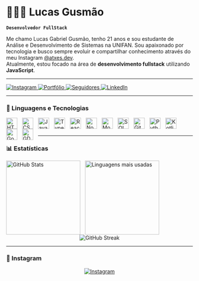 # 👨🏻‍💻 Lucas Gusmão

**`Desenvolvedor FullStack`**

Me chamo Lucas Gabriel Gusmão, tenho 21 anos e sou estudante de Análise e Desenvolvimento de Sistemas na UNIFAN. Sou apaixonado por tecnologia e busco sempre evoluir e compartilhar conhecimento através do meu Instagram [@atxes.dev](https://www.instagram.com/atxes.dev/).  
Atualmente, estou focado na área de **desenvolvimento fullstack** utilizando **JavaScript**.

---

<p align="left">
    <a href="https://www.instagram.com/atxes.dev/">
        <img 
            alt="Instagram" 
            title="Me siga no Instagram" 
            src="https://custom-icon-badges.demolab.com/badge/-Instagram-E4405F?style=for-the-badge&logo=instagram&logoColor=white"
        />
    </a>
    <a href="https://atxesz-gusmao.github.io/atxesstudios/">
        <img 
            alt="Portfólio" 
            title="Acesse meu portfólio" 
            src="https://custom-icon-badges.demolab.com/badge/-Portfólio-0A66C2?style=for-the-badge&logo=google-chrome&logoColor=white"
        />
    </a>
    <a href="https://github.com/ATXESZ-GUSMAO?tab=followers">
        <img 
            alt="Seguidores" 
            title="Me siga no GitHub" 
            src="https://custom-icon-badges.demolab.com/github/followers/ATXESZ-GUSMAO?color=236ad3&labelColor=1155ba&style=for-the-badge&logo=github&label=Seguidores&logoColor=white"
        />
    </a>
    <a href="https://www.linkedin.com/in/lucas-gabriel-gusm%C3%A3o-3a14b4327/">
        <img 
            alt="LinkedIn" 
            title="Meu LinkedIn" 
            src="https://custom-icon-badges.demolab.com/badge/-LinkedIn-0077B5?style=for-the-badge&logo=linkedin&logoColor=white"
        />
    </a>
</p>

---

### 🤖 Linguagens e Tecnologias

<img align="left" alt="HTML" title="HTML" width="30px" style="padding-right:10px;" src="https://cdn.jsdelivr.net/gh/devicons/devicon@latest/icons/html5/html5-original.svg"/>
<img align="left" alt="CSS" title="CSS" width="30px" style="padding-right:10px;" src="https://cdn.jsdelivr.net/gh/devicons/devicon@latest/icons/css3/css3-original.svg"/>
<img align="left" alt="JavaScript" title="JavaScript" width="30px" style="padding-right:10px;" src="https://cdn.jsdelivr.net/gh/devicons/devicon@latest/icons/javascript/javascript-original.svg"/>
<img align="left" alt="TypeScript" title="TypeScript" width="30px" style="padding-right:10px;" src="https://cdn.jsdelivr.net/gh/devicons/devicon@latest/icons/typescript/typescript-original.svg"/>
<img align="left" alt="React" title="React" width="30px" style="padding-right:10px;" src="https://cdn.jsdelivr.net/gh/devicons/devicon@latest/icons/react/react-original.svg"/>
<img align="left" alt="Node.js" title="Node.js" width="30px" style="padding-right:10px;" src="https://cdn.jsdelivr.net/gh/devicons/devicon@latest/icons/nodejs/nodejs-original.svg"/>
<img align="left" alt="MongoDB" title="MongoDB" width="30px" style="padding-right:10px;" src="https://cdn.jsdelivr.net/gh/devicons/devicon@latest/icons/mongodb/mongodb-original.svg"/>
<img align="left" alt="SQL" title="SQL" width="30px" style="padding-right:10px;" src="https://cdn.jsdelivr.net/gh/devicons/devicon@latest/icons/mysql/mysql-original.svg"/>
<img align="left" alt="Git" title="Git" width="30px" style="padding-right:10px;" src="https://cdn.jsdelivr.net/gh/devicons/devicon@latest/icons/git/git-original.svg"/>
<img align="left" alt="Python" title="Python" width="30px" style="padding-right:10px;" src="https://cdn.jsdelivr.net/gh/devicons/devicon@latest/icons/python/python-original.svg"/>
<img align="left" alt="Kotlin" title="Kotlin" width="30px" style="padding-right:10px;" src="https://cdn.jsdelivr.net/gh/devicons/devicon@latest/icons/kotlin/kotlin-original.svg"/>
<img align="left" alt="Godot 4" title="Godot 4" width="30px" style="padding-right:10px;" src="https://godotengine.org/assets/press/icon_color.png"/>
<img align="left" alt="GDScript" title="GDScript" width="30px" style="padding-right:10px;" src="https://drygast.net/assets/images/categories/gdscript16x9a640w360h.webp"/>

<br/><br/>

---

### 📊 Estatísticas

<p>
  <img 
    align="left" 
    alt="GitHub Stats" 
    height="200" 
    style="padding-right: 10px;" 
    src="https://github-readme-stats.vercel.app/api?username=ATXESZ-GUSMAO&show_icons=true&theme=dracula&include_all_commits=true&locale=pt-br" 
  />
  <img 
    align="left" 
    alt="Linguagens mais usadas" 
    height="200" 
    src="https://github-readme-stats.vercel.app/api/top-langs/?username=ATXESZ-GUSMAO&theme=dracula&layout=compact&custom_title=Tecnologias&langs_count=9" 
  />
</p>

<br/><br/><br/><br/><br/>

<p align="center">
  <img 
    alt="GitHub Streak" 
    src="https://streak-stats.demolab.com?user=ATXESZ-GUSMAO&theme=dracula&hide_border=true" 
  />
</p>

---

### 📸 Instagram

<p align="center">
  <a href="https://www.instagram.com/atxes.dev/">
    <img alt="Instagram" title="Me siga no Instagram" src="https://img.shields.io/badge/-@atxes.dev-E4405F?style=for-the-badge&logo=instagram&logoColor=white"/>
  </a>
</p>
